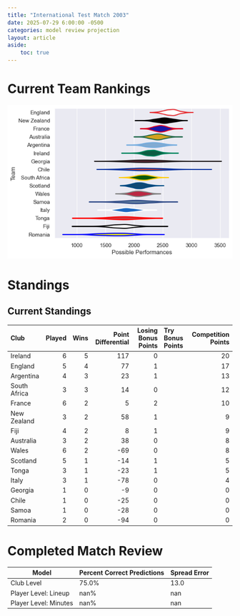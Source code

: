 ```yaml
---  
title: "International Test Match 2003"  
date: 2025-07-29 6:00:00 -0500  
categories: model review projection  
layout: article  
aside:  
    toc: true  
---
```

# Current Team Rankings


![Club Rankings](plots/rankings_International_Test_Match_2003.png)
# Standings

## Current Standings


| Club         |   Played |   Wins |   Point Differential |   Losing Bonus Points | Try Bonus Points   |   Competition Points |
|:-------------|---------:|-------:|---------------------:|----------------------:|:-------------------|---------------------:|
| Ireland      |        6 |      5 |                  117 |                     0 |                    |                   20 |
| England      |        5 |      4 |                   77 |                     1 |                    |                   17 |
| Argentina    |        4 |      3 |                   23 |                     1 |                    |                   13 |
| South Africa |        3 |      3 |                   14 |                     0 |                    |                   12 |
| France       |        6 |      2 |                    5 |                     2 |                    |                   10 |
| New Zealand  |        3 |      2 |                   58 |                     1 |                    |                    9 |
| Fiji         |        4 |      2 |                    8 |                     1 |                    |                    9 |
| Australia    |        3 |      2 |                   38 |                     0 |                    |                    8 |
| Wales        |        6 |      2 |                  -69 |                     0 |                    |                    8 |
| Scotland     |        5 |      1 |                  -14 |                     1 |                    |                    5 |
| Tonga        |        3 |      1 |                  -23 |                     1 |                    |                    5 |
| Italy        |        3 |      1 |                  -78 |                     0 |                    |                    4 |
| Georgia      |        1 |      0 |                   -9 |                     0 |                    |                    0 |
| Chile        |        1 |      0 |                  -25 |                     0 |                    |                    0 |
| Samoa        |        1 |      0 |                  -28 |                     0 |                    |                    0 |
| Romania      |        2 |      0 |                  -94 |                     0 |                    |                    0 |



# Completed Match Review


| Model | Percent Correct Predictions | Spread Error |
| ------ | ------ | ------ |
| Club Level | 75.0% | 13.0 |
| Player Level: Lineup | nan% | nan |
| Player Level: Minutes | nan% | nan |

